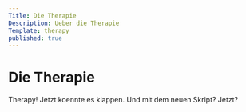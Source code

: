 ```yaml
---
Title: Die Therapie
Description: Ueber die Therapie
Template: therapy
published: true
---
```


# Die Therapie

Therapy! Jetzt koennte es klappen. Und mit dem neuen Skript? Jetzt?
